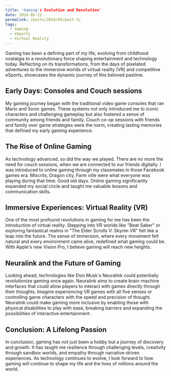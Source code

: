 ```yaml
---
title: 'Gaming's Evolution and Revolution'
date: 2024-05-22
permalink: /posts/2024/05/post-3/
tags:
  - Gaming
  - eSports
  - Virtual Reality
---
```


Gaming has been a defining part of my life, evolving from childhood nostalgia to a revolutionary force shaping entertainment and technology today. Reflecting on its transformations, from the days of pixelated adventures to the immersive worlds of virtual reality (VR) and competitive eSports, showcases the dynamic journey of this beloved pastime. 

Early Days: Consoles and Couch sessions
------
My gaming journey began with the traditional video game consoles that ran Mario and Sonic games. These systems not only introduced me to iconic characters and challenging gameplay but also fostered a sense of community among friends and family. Couch co-op sessions with friends and family over game strategies were the norm, creating lasting memories that defined my early gaming experience.

The Rise of Online Gaming
------
As technology advanced, so did the way we played. There are no more the need for couch sessions, when we are connected to our friends digitally. I was introduced to online gaming through my classmates in those Facebook games era. Miscrits, Dragon city, Farm ville were what everyone was playing during that time. Good old days. Online gaming significantly expanded my social circle and taught me valuable lessons and communication skills.

Immersive Experiences: Virtual Reality (VR)
--------
One of the most profound revolutions in gaming for me has been the introduction of virtual reality. Stepping into VR worlds like "Beat Saber" or exploring fantastical realms in "The Elder Scrolls V: Skyrim VR" felt like a leap into the future. The sense of immersion, where every movement felt natural and every environment came alive, redefined what gaming could be. With Apple's new Vision Pro, I believe gaming will reach new heights.

Neuralink and the Future of Gaming
-----
Looking ahead, technologies like Elon Musk's Neuralink could potentially revolutionize gaming once again. Neuralink aims to create brain-machine interfaces that could allow players to interact with games directly through their thoughts. Imagine experiencing VR games with all five senses or controlling game characters with the speed and precision of thought. Neuralink could make gaming more inclusive by enabling those with physical disabilities to play with ease, breaking barriers and expanding the possibilities of interactive entertainment.

Conclusion: A Lifelong Passion
-----
In conclusion, gaming has not just been a hobby but a journey of discovery and growth. It has taught me resilience through challenging levels, creativity through sandbox worlds, and empathy through narrative-driven experiences. As technology continues to evolve, I look forward to how gaming will continue to shape my life and the lives of millions around the world.

